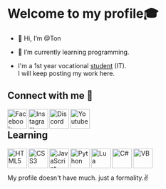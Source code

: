 <h1>Welcome to my profile🎓</h1>

- 👋 Hi, I’m @Ton
- 🌱 I’m currently learning programming.

- I'm a 1st year vocational [student](http://www.petkasem.ac.th/index.php/th/) (IT). <br/>I will keep posting my work here.

<h2>Connect with me  👀</h2>

[<img align="left" width="44px" title="Facebook" target="_blank" src="https://cdn.discordapp.com/attachments/894762208121192529/903735945919086603/fb.png">](https://www.facebook.com/SorryItError/)
[<img align="left" width="44px" title="Instagram" target="_blank" src="https://cdn.discordapp.com/attachments/894762208121192529/903735940965601310/ig.png">](https://www.instagram.com/tondev_so/)
[<img align="left" width="44px" title="Discord" target="_blank" src="https://cdn.discordapp.com/attachments/894762208121192529/903735944623063040/dc.png">](https://discord.gg/4vQ5Zc7)
[<img align="left" width="44px" title="Youtube" target="_blank" src="https://cdn.discordapp.com/attachments/894762208121192529/903735942492323860/yt.png">](https://www.youtube.com/channel/UCdfoRVcKcFl67VaAIpwbHSA)
<br/>
<h2></h2>
<h2>Learning</h2>
<img align="left" width="44px" title="HTML5" src="https://cdn.discordapp.com/attachments/894762208121192529/903744851957399552/html.png">
<img align="left" width="44px" title="CSS3" src="https://cdn.discordapp.com/attachments/894762208121192529/903744850036404284/css.png">
<img align="left" width="44px" title="JavaScript" src="https://cdn.discordapp.com/attachments/894762208121192529/903744852091617300/js.png">
<img align="left" width="44px" title="Python" src="https://cdn.discordapp.com/attachments/894762208121192529/903744855665180702/python.png">
<img align="left" width="44px" title="Lua" src="https://cdn.discordapp.com/attachments/894762208121192529/903744853953876038/lua.png">
<img align="left" width="44px" title="C#" src="https://cdn.discordapp.com/attachments/894762208121192529/903744847326879774/c.png">
<img align="left" width="44px" title="VB" src="https://cdn.discordapp.com/attachments/894762208121192529/903744857498058862/vb.png">
<br/>
<h1></h1>
My profile doesn't have much. just a formality.✌
<!---
ScriptBloxX/ScriptBloxX is a ✨ special ✨ repository because its `README.md` (this file) appears on your GitHub profile.
You can click the Preview link to take a look at your changes.
--->

